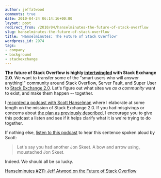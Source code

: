 ```yaml
---
author: jeffatwood
comments: true
date: 2010-04-24 06:14:16+00:00
layout: post
redirect_from: /2010/04/hanselminutes-the-future-of-stack-overflow
slug: hanselminutes-the-future-of-stack-overflow
title: 'Hanselminutes: The Future of Stack Overflow'
wordpress_id: 2974
tags:
- company
- background
- stackexchange
---
```



**The future of Stack Overflow is highly [intertwingled](http://www.c2.com/cgi/wiki?InterTwingled) with Stack Exchange 2.0**. We want to transfer some of the "smart users who will answer anything!" community around Stack Overflow, Server Fault, and Super User to [Stack Exchange 2.0](http://blog.stackexchange.com/post/518474918/stack-exchange-2-0). Let's figure out what sites we _as a community_ want to exist, and make them happen -- together.



I [recorded a podcast with Scott Hanselman](http://www.hanselminutes.com/default.aspx?ShowID=229) where I elaborate at some length on the mission of Stack Exchange 2.0. If you had misgivings or concerns about [the plan as previously described](http://blog.stackexchange.com/post/518474918/stack-exchange-2-0), I encourage you to give this podcast a listen and see if it helps clarify what it is we're trying to do together.



If nothing else, [listen to this podcast](http://www.hanselminutes.com/default.aspx?ShowID=229) to hear this sentence spoken aloud by Scott:





<blockquote>
Let's say you had another Jon Skeet. A bow and arrow using, moustached Jon Skeet.
</blockquote>





Indeed. We should all be so lucky.



[Hanselminutes #211: Jeff Atwood on the Future of Stack Overflow](http://www.hanselminutes.com/default.aspx?ShowID=229)

